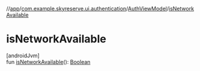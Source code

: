 //[app](../../../index.md)/[com.example.skyreserve.ui.authentication](../index.md)/[AuthViewModel](index.md)/[isNetworkAvailable](is-network-available.md)

# isNetworkAvailable

[androidJvm]\
fun [isNetworkAvailable](is-network-available.md)(): [Boolean](https://kotlinlang.org/api/latest/jvm/stdlib/kotlin/-boolean/index.html)
